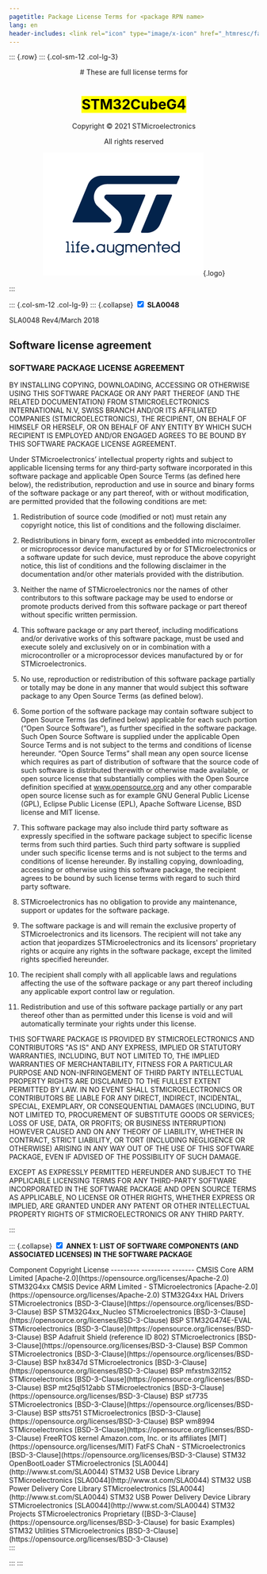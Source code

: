 ```yaml
---
pagetitle: Package License Terms for <package RPN name>
lang: en
header-includes: <link rel="icon" type="image/x-icon" href="_htmresc/favicon.png" />
---
```


::: {.row}
::: {.col-sm-12 .col-lg-3}

<center>
# These are full license terms for

# <mark>STM32CubeG4</mark>

Copyright &copy; 2021 STMicroelectronics

All rights reserved
    
[![ST logo](_htmresc/st_logo_2020.png)](https://www.st.com){.logo}
</center>
:::

::: {.col-sm-12 .col-lg-9}
::: {.collapse}
<input type="checkbox" id="collapse-section1" checked aria-hidden="true">
<label for="collapse-section1" aria-hidden="true">__SLA0048__</label>
<div>

SLA0048 Rev4/March 2018

## Software license agreement

### __SOFTWARE PACKAGE LICENSE AGREEMENT__

BY INSTALLING COPYING, DOWNLOADING, ACCESSING OR OTHERWISE USING THIS SOFTWARE PACKAGE OR ANY
PART THEREOF (AND THE RELATED DOCUMENTATION) FROM STMICROELECTRONICS INTERNATIONAL N.V, SWISS
BRANCH AND/OR ITS AFFILIATED COMPANIES (STMICROELECTRONICS), THE RECIPIENT, ON BEHALF OF HIMSELF
OR HERSELF, OR ON BEHALF OF ANY ENTITY BY WHICH SUCH RECIPIENT IS EMPLOYED AND/OR ENGAGED
AGREES TO BE BOUND BY THIS SOFTWARE PACKAGE LICENSE AGREEMENT.

Under STMicroelectronics’ intellectual property rights and subject to applicable licensing terms for any third-party software
incorporated in this software package and applicable Open Source Terms (as defined here below), the redistribution,
reproduction and use in source and binary forms of the software package or any part thereof, with or without modification, are
permitted provided that the following conditions are met:

1. Redistribution of source code (modified or not) must retain any copyright notice, this list of conditions and the following
disclaimer.

2. Redistributions in binary form, except as embedded into microcontroller or microprocessor device manufactured by or for
STMicroelectronics or a software update for such device, must reproduce the above copyright notice, this list of conditions
and the following disclaimer in the documentation and/or other materials provided with the distribution.

3. Neither the name of STMicroelectronics nor the names of other contributors to this software package may be used to
endorse or promote products derived from this software package or part thereof without specific written permission.

4. This software package or any part thereof, including modifications and/or derivative works of this software package, must
be used and execute solely and exclusively on or in combination with a microcontroller or a microprocessor devices
manufactured by or for STMicroelectronics.

5. No use, reproduction or redistribution of this software package partially or totally may be done in any manner that would
subject this software package to any Open Source Terms (as defined below).

6. Some portion of the software package may contain software subject to Open Source Terms (as defined below) applicable
for each such portion (“Open Source Software”), as further specified in the software package. Such Open Source Software
is supplied under the applicable Open Source Terms and is not subject to the terms and conditions of license hereunder.
“Open Source Terms” shall mean any open source license which requires as part of distribution of software that the source
code of such software is distributed therewith or otherwise made available, or open source license that substantially
complies with the Open Source definition specified at www.opensource.org and any other comparable open source license
such as for example GNU General Public License (GPL), Eclipse Public License (EPL), Apache Software License, BSD
license and MIT license.

7. This software package may also include third party software as expressly specified in the software package subject to
specific license terms from such third parties. Such third party software is supplied under such specific license terms and is
not subject to the terms and conditions of license hereunder. By installing copying, downloading, accessing or otherwise
using this software package, the recipient agrees to be bound by such license terms with regard to such third party
software.

8. STMicroelectronics has no obligation to provide any maintenance, support or updates for the software package.

9. The software package is and will remain the exclusive property of STMicroelectronics and its licensors. The recipient will
not take any action that jeopardizes STMicroelectronics and its licensors' proprietary rights or acquire any rights in the
software package, except the limited rights specified hereunder.

10. The recipient shall comply with all applicable laws and regulations affecting the use of the software package or any part
thereof including any applicable export control law or regulation.

11. Redistribution and use of this software package partially or any part thereof other than as permitted under this license is
void and will automatically terminate your rights under this license.

THIS SOFTWARE PACKAGE IS PROVIDED BY STMICROELECTRONICS AND CONTRIBUTORS "AS IS" AND ANY
EXPRESS, IMPLIED OR STATUTORY WARRANTIES, INCLUDING, BUT NOT LIMITED TO, THE IMPLIED WARRANTIES OF
MERCHANTABILITY, FITNESS FOR A PARTICULAR PURPOSE AND NON-INFRINGEMENT OF THIRD PARTY
INTELLECTUAL PROPERTY RIGHTS ARE DISCLAIMED TO THE FULLEST EXTENT PERMITTED BY LAW. IN NO EVENT
SHALL STMICROELECTRONICS OR CONTRIBUTORS BE LIABLE FOR ANY DIRECT, INDIRECT, INCIDENTAL, SPECIAL,
EXEMPLARY, OR CONSEQUENTIAL DAMAGES (INCLUDING, BUT NOT LIMITED TO, PROCUREMENT OF SUBSTITUTE
GOODS OR SERVICES; LOSS OF USE, DATA, OR PROFITS; OR BUSINESS INTERRUPTION) HOWEVER CAUSED AND
ON ANY THEORY OF LIABILITY, WHETHER IN CONTRACT, STRICT LIABILITY, OR TORT (INCLUDING NEGLIGENCE OR
OTHERWISE) ARISING IN ANY WAY OUT OF THE USE OF THIS SOFTWARE PACKAGE, EVEN IF ADVISED OF THE
POSSIBILITY OF SUCH DAMAGE.

EXCEPT AS EXPRESSLY PERMITTED HEREUNDER AND SUBJECT TO THE APPLICABLE LICENSING TERMS FOR ANY
THIRD-PARTY SOFTWARE INCORPORATED IN THE SOFTWARE PACKAGE AND OPEN SOURCE TERMS AS
APPLICABLE, NO LICENSE OR OTHER RIGHTS, WHETHER EXPRESS OR IMPLIED, ARE GRANTED UNDER ANY
PATENT OR OTHER INTELLECTUAL PROPERTY RIGHTS OF STMICROELECTRONICS OR ANY THIRD PARTY.

</div>
:::

::: {.collapse}
<input type="checkbox" id="collapse-section2" checked aria-hidden="true">
<label for="collapse-section2" aria-hidden="true">__ANNEX 1: LIST OF SOFTWARE COMPONENTS (AND ASSOCIATED LICENSES) IN THE SOFTWARE PACKAGE__</label>
<div>
Component                                      Copyright                                          License
---------                                      ---------                                          -------
CMSIS Core                                     ARM Limited                                        [Apache-2.0](https://opensource.org/licenses/Apache-2.0)
STM32G4xx CMSIS Device                         ARM Limited - STMicroelectronics                   [Apache-2.0](https://opensource.org/licenses/Apache-2.0)
STM32G4xx HAL Drivers                          STMicroelectronics                                 [BSD-3-Clause](https://opensource.org/licenses/BSD-3-Clause)
BSP STM32G4xx_Nucleo                           STMicroelectronics                                 [BSD-3-Clause](https://opensource.org/licenses/BSD-3-Clause)
BSP STM32G474E-EVAL                            STMicroelectronics                                 [BSD-3-Clause](https://opensource.org/licenses/BSD-3-Clause)
BSP Adafruit Shield (reference ID 802)         STMicroelectronics                                 [BSD-3-Clause](https://opensource.org/licenses/BSD-3-Clause)
BSP Common                                     STMicroelectronics                                 [BSD-3-Clause](https://opensource.org/licenses/BSD-3-Clause)
BSP hx8347d                                    STMicroelectronics                                 [BSD-3-Clause](https://opensource.org/licenses/BSD-3-Clause)
BSP mfxstm32l152                               STMicroelectronics                                 [BSD-3-Clause](https://opensource.org/licenses/BSD-3-Clause)
BSP mt25ql512abb                               STMicroelectronics                                 [BSD-3-Clause](https://opensource.org/licenses/BSD-3-Clause)
BSP st7735                                     STMicroelectronics                                 [BSD-3-Clause](https://opensource.org/licenses/BSD-3-Clause)
BSP stts751                                    STMicroelectronics                                 [BSD-3-Clause](https://opensource.org/licenses/BSD-3-Clause)
BSP wm8994                                     STMicroelectronics                                 [BSD-3-Clause](https://opensource.org/licenses/BSD-3-Clause)
FreeRTOS kernel                                Amazon.com, Inc. or its affiliates                 [MIT](https://opensource.org/licenses/MIT) 
FatFS                                          ChaN - STMicroelectronics                          [BSD-3-Clause](https://opensource.org/licenses/BSD-3-Clause)
STM32 OpenBootLoader                           STMicroelectronics                                 [SLA0044](http://www.st.com/SLA0044)
STM32 USB Device Library                       STMicroelectronics                                 [SLA0044](http://www.st.com/SLA0044)
STM32 USB Power Delivery Core Library          STMicroelectronics                                 [SLA0044](http://www.st.com/SLA0044)
STM32 USB Power Delivery Device Library        STMicroelectronics                                 [SLA0044](http://www.st.com/SLA0044)
STM32 Projects                                 STMicroelectronics                                 Proprietary ([BSD-3-Clause](https://opensource.org/licenses/BSD-3-Clause) for basic Examples)
STM32 Utilities                                STMicroelectronics                                 [BSD-3-Clause](https://opensource.org/licenses/BSD-3-Clause)

</div>
:::

:::
:::